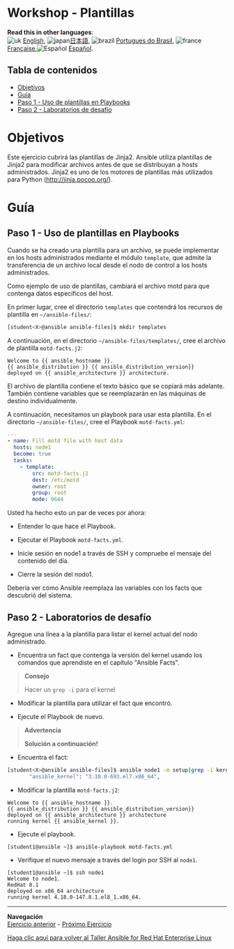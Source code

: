 # Workshop - Plantillas

**Read this in other languages**:
<br>![uk](../../../images/uk.png) [English](README.md),  ![japan](../../../images/japan.png)[日本語](README.ja.md), ![brazil](../../../images/brazil.png) [Portugues do Brasil](README.pt-br.md), ![france](../../../images/fr.png) [Française](README.fr.md),![Español](../../../images/es.png) [Español](README.es.md).

## Tabla de contenidos

* [Objetivos](#Objetivos)
* [Guía](#Guía)
* [Paso 1 - Uso de plantillas en Playbooks](#Paso-1---Uso-de-plantillas-en-Playbooks)
* [Paso 2 - Laboratorios de desafío](#Paso-2---Laboratorios-de-desafío)

# Objetivos

Este ejercicio cubrirá las plantillas de Jinja2. Ansible utiliza plantillas de Jinja2 para modificar archivos antes de que se distribuyan a hosts administrados. Jinja2 es uno de los motores de plantillas más utilizados para Python (<http://jinja.pocoo.org/>).

# Guía

## Paso 1 - Uso de plantillas en Playbooks

Cuando se ha creado una plantilla para un archivo, se puede implementar en los hosts administrados mediante el módulo `template`, que admite la transferencia de un archivo local desde el nodo de control a los hosts administrados.

Como ejemplo de uso de plantillas, cambiará el archivo motd para que contenga datos específicos del host.

En primer lugar, cree el directorio `templates` que contendrá los recursos de plantilla en `~/ansible-files/`:


```bash
[student<X>@ansible ansible-files]$ mkdir templates
```
A continuación, en el directorio `~/ansible-files/templates/`, cree el archivo de plantilla `motd-facts.j2`:

<!-- {% raw %} -->
```html+jinja
Welcome to {{ ansible_hostname }}.
{{ ansible_distribution }} {{ ansible_distribution_version}}
deployed on {{ ansible_architecture }} architecture.
```
<!-- {% endraw %} -->

El archivo de plantilla contiene el texto básico que se copiará más adelante. También contiene variables que se reemplazarán en las máquinas de destino individualmente.

A continuación, necesitamos un playbook para usar esta plantilla. En el directorio `~/ansible-files/`, cree el Playbook `motd-facts.yml`:

```yaml
---
- name: Fill motd file with host data
  hosts: node1
  become: true
  tasks:
    - template:
        src: motd-facts.j2
        dest: /etc/motd
        owner: root
        group: root
        mode: 0644
```
Usted ha hecho esto un par de veces por ahora:

  - Entender lo que hace el Playbook.

  - Ejecutar el Playbook `motd-facts.yml`.

  - Inicie sesión en node1 a través de SSH y compruebe el mensaje del contenido del día.
  - Cierre la sesión del nodo1.

Debería ver cómo Ansible reemplaza las variables con los facts que descubrió del sistema.

## Paso 2 - Laboratorios de desafío

Agregue una línea a la plantilla para listar el kernel actual del nodo administrado.

  - Encuentra un fact que contenga la versión del kernel usando los comandos que aprendiste en el capítulo "Ansible Facts".



> **Consejo**
>
> Hacer un `grep -i` para el kernel

  - Modificar la plantilla para utilizar el fact que encontró.

  - Ejecute el Playbook de nuevo.


> **Advertencia**
>
> **Solución a continuación\!**


  - Encuentra el fact:
```bash
[student<X>@ansible ansible-files]$ ansible node1 -m setup|grep -i kernel
       "ansible_kernel": "3.10.0-693.el7.x86_64",
```

  - Modificar la plantilla `motd-facts.j2`:
<!-- {% raw %} -->
```html+jinja
Welcome to {{ ansible_hostname }}.
{{ ansible_distribution }} {{ ansible_distribution_version}}
deployed on {{ ansible_architecture }} architecture
running kernel {{ ansible_kernel }}.
```
<!-- {% endraw %} -->

  - Ejecute el playbook.
```
[student1@ansible ~]$ ansible-playbook motd-facts.yml
```

  - Verifique el nuevo mensaje a través del login por SSH al `node1`.
```
[student1@ansible ~]$ ssh node1
Welcome to node1.
RedHat 8.1
deployed on x86_64 architecture
running kernel 4.18.0-147.8.1.el8_1.x86_64.
```

----
**Navegación**
<br>
[Ejercicio anterior](../1.5-handlers/README.es.md) - [Próximo Ejercicio](../1.7-role/README.es.md)

[Haga clic aquí para volver al Taller Ansible for Red Hat Enterprise Linux](../README.md#section-1---ansible-engine-exercises)
